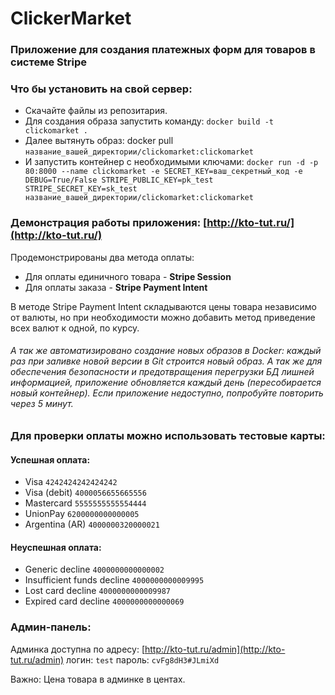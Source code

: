 # ClickerMarket

### Приложение для создания платежных форм для товаров в системе Stripe

### Что бы установить на свой сервер:

- Скачайте файлы из репозитария.
- Для создания образа запустить команду: `docker build -t clickomarket .`
- Далее вытянуть образ: docker pull `название_вашей_директории/clickomarket:clickomarket`
- И запустить контейнер с необходимыми
  ключами: `docker run -d -p 80:8000 --name clickomarket -e SECRET_KEY=ваш_секретный_код -e DEBUG=True/False STRIPE_PUBLIC_KEY=pk_test STRIPE_SECRET_KEY=sk_test название_вашей_директории/clickomarket:clickomarket`

### Демонстрация работы приложения: [http://kto-tut.ru/](http://kto-tut.ru/)

Продемонстрированы два метода оплаты:

- Для оплаты единичного товара - **Stripe Session**
- Для оплаты заказа - **Stripe Payment Intent**

В методе Stripe Payment Intent складываются цены товара независимо от валюты, но при необходимости можно добавить метод
приведение всех валют к одной, по курсу.

###### А так же автоматизировано создание новых образов в Docker: каждый раз при заливке новой версии в Git строится новый образ. А так же для обеспечения безопасности и предотвращения перегрузки БД лишней информацией, приложение обновляется каждый день (пересобирается новый контейнер). Если приложение недоступно, попробуйте повторить через 5 минут.

### Для проверки оплаты можно использовать тестовые карты:

#### Успешная оплата:

- Visa    `4242424242424242`
- Visa (debit)    `4000056655665556`
- Mastercard    `5555555555554444`
- UnionPay    `6200000000000005`
- Argentina (AR)    `4000000320000021`

#### Неуспешная оплата:

- Generic decline    `4000000000000002`
- Insufficient funds decline    `4000000000009995`
- Lost card decline    `4000000000009987`
- Expired card decline    `4000000000000069`

### Админ-панель:

Админка доступна по адресу: [http://kto-tut.ru/admin](http://kto-tut.ru/admin)
логин: `test`
пароль: `cvFg8dH3#JLmiXd`

Важно: Цена товара в админке в центах.
